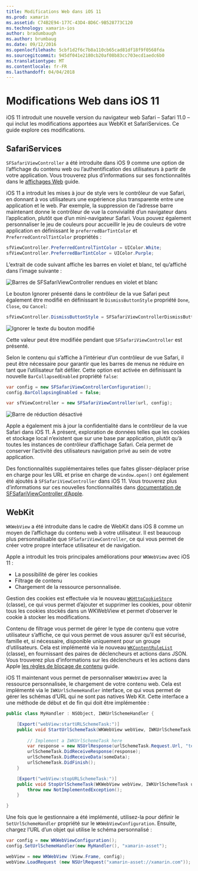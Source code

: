 ```yaml
---
title: Modifications Web dans iOS 11
ms.prod: xamarin
ms.assetid: C74B2E94-177C-43D4-8D6C-9B528773C120
ms.technology: xamarin-ios
author: bradumbaugh
ms.author: brumbaug
ms.date: 09/12/2016
ms.openlocfilehash: 5cbf1d2f6c7b8a110cb65cad81df18f9f0568fda
ms.sourcegitcommit: 945df041e2180cb20af08b83cc703ecd1aedc6b0
ms.translationtype: MT
ms.contentlocale: fr-FR
ms.lasthandoff: 04/04/2018
---
```

# <a name="web-changes-in-ios-11"></a>Modifications Web dans iOS 11

iOS 11 introduit une nouvelle version du navigateur web Safari – Safari 11.0 – qui inclut les modifications apportées aux WebKit et SafariServices. Ce guide explore ces modifications.

## <a name="safariservices"></a>SafariServices

`SFSafariViewController` a été introduite dans iOS 9 comme une option de l’affichage du contenu web ou l’authentification des utilisateurs à partir de votre application. Vous trouverez plus d’informations sur ses fonctionnalités dans le [affichages Web](~/ios/user-interface/controls/uiwebview.md#safariviewcontroller) guide.

iOS 11 a introduit les mises à jour de style vers le contrôleur de vue Safari, en donnant à vos utilisateurs une expérience plus transparente entre une application et le web. Par exemple, la suppression de l’adresse barre maintenant donne le contrôleur de vue la convivialité d’un navigateur dans l’application, plutôt que d’un mini-navigateur Safari. Vous pouvez également personnaliser le jeu de couleurs pour accueillir le jeu de couleurs de votre application en définissant le `preferredBarTintColor` et `PreferredControlTintColor` propriétés :

```csharp
sfViewController.PreferredControlTintColor = UIColor.White;
sfViewController.PreferredBarTintColor = UIColor.Purple;
```

L’extrait de code suivant affiche les barres en violet et blanc, tel qu’affiché dans l’image suivante :

![Barres de SFSafariViewController rendues en violet et blanc](web-images/image1.png)

Le bouton Ignorer présenté dans le contrôleur de la vue Safari peut également être modifié en définissant le `DismissButtonStyle` propriété `Done`, `Close`, ou `Cancel`:

```csharp
sfViewController.DismissButtonStyle = SFSafariViewControllerDismissButtonStyle.Close;
```

![Ignorer le texte du bouton modifié](web-images/image2.png)

Cette valeur peut être modifiée pendant que `SFSafariViewController` est présenté.


Selon le contenu qui s’affiche à l’intérieur d’un contrôleur de vue Safari, il peut être nécessaire pour garantir que les barres de menus ne réduire en tant que l’utilisateur fait défiler. Cette option est activée en définissant la nouvelle `BarCollapsedEnabled` propriété `false`:

```csharp
var config = new SFSafariViewControllerConfiguration();
config.BarCollapsingEnabled = false;

var sfViewController = new SFSafariViewController(url, config);
```

![Barre de réduction désactivé](web-images/image3.png)

Apple a également mis à jour la confidentialité dans le contrôleur de la vue Safari dans iOS 11. À présent, exploration de données telles que les cookies et stockage local n’existent que sur une base par application, plutôt qu’à toutes les instances de contrôleur d’affichage Safari. Cela permet de conserver l’activité des utilisateurs navigation privé au sein de votre application.

Des fonctionnalités supplémentaires telles que faites glisser-déplacer prise en charge pour les URL et prise en charge de `window.open()` ont également été ajoutés à `SFSafariViewController` dans iOS 11. Vous trouverez plus d’informations sur ces nouvelles fonctionnalités dans [documentation de SFSafariViewController d’Apple](https://developer.apple.com/documentation/safariservices/sfsafariviewcontroller?changes=latest_minor).


## <a name="webkit"></a>WebKit

`WKWebView` a été introduite dans le cadre de WebKit dans iOS 8 comme un moyen de l’affichage du contenu web à votre utilisateur. Il est beaucoup plus personnalisable que `SFSafariViewController`, ce qui vous permet de créer votre propre interface utilisateur et de navigation.

Apple a introduit les trois principales améliorations pour `WKWebView` avec iOS 11 : 

- La possibilité de gérer les cookies
- Filtrage de contenu
- Chargement de la ressource personnalisée. 

Gestion des cookies est effectuée via le nouveau [ `WKHttpCookieStore` ](https://developer.apple.com/documentation/webkit/wkhttpcookiestore) (classe), ce qui vous permet d’ajouter et supprimer les cookies, pour obtenir tous les cookies stockés dans un WKWebView et permet d’observer le cookie à stocker les modifications.

Contenu de filtrage vous permet de gérer le type de contenu que votre utilisateur s’affiche, ce qui vous permet de vous assurer qu’il est sécurisé, famille et, si nécessaire, disponible uniquement pour un groupe d’utilisateurs. Cela est implémenté via le nouveau [ `WKContentRuleList` ](https://developer.apple.com/documentation/webkit/wkcontentrulelist) (classe), en fournissant des paires de déclencheurs et actions dans JSON. Vous trouverez plus d’informations sur les déclencheurs et les actions dans Apple [les règles de blocage de contenu](https://developer.apple.com/library/content/documentation/Extensions/Conceptual/ContentBlockingRules/Introduction/Introduction.html) guide.

iOS 11 maintenant vous permet de personnaliser `WKWebView` avec la ressource personnalisée, le chargement de votre contenu web. Cela est implémenté via le `IWKUrlSchemeHandler` interface, ce qui vous permet de gérer les schémas d’URL qui ne sont pas natives Web Kit. Cette interface a une méthode de début et de fin qui doit être implémentée :

```csharp
public class MyHandler : NSObject, IWKUrlSchemeHandler {

    [Export("webView:startURLSchemeTask:")]
    public void StartUrlSchemeTask(WKWebView webView, IWKUrlSchemeTask urlSchemeTask){
        
        // Implement a IWKUrlSchemeTask here
        var response = new NSUrlResponse(urlSchemeTask.Request.Url, "text/html", ContentLength, null);
        urlSchemeTask.DidReceiveResponse(response);
        urlSchemeTask.DidReceiveData(someData);
        urlSchemeTask.DidFinish();
    }

    [Export("webView:stopURLSchemeTask:")]
    public void StopUrlSchemeTask(WKWebView webView, IWKUrlSchemeTask urlSchemeTask){
        throw new NotImplementedException();
    }

}
``` 

Une fois que le gestionnaire a été implémenté, utilisez-la pour définir le `SetUrlSchemeHandler` propriété sur le `WKWebViewConfiguration`. Ensuite, chargez l’URL d’un objet qui utilise le schéma personnalisé :

```csharp
var config = new WKWebViewConfiguration();
config.SetUrlSchemeHandler(new MyHandler(), "xamarin-asset");

webView = new WKWebView (View.Frame, config);
webView.LoadRequest (new NSUrlRequest("xamarin-asset://xamarin.com"));
```

